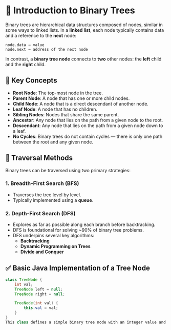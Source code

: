 # 📘 Introduction to Binary Trees

Binary trees are hierarchical data structures composed of nodes, similar in some ways to linked lists. In a **linked list**, each node typically contains data and a reference to the **next** node:

```text
node.data → value
node.next → address of the next node
```

In contrast, a **binary tree node** connects to **two** other nodes: the **left** child and the **right** child.

## 🔑 Key Concepts

- **Root Node**: The top-most node in the tree.
- **Parent Node**: A node that has one or more child nodes.
- **Child Node**: A node that is a direct descendant of another node.
- **Leaf Node**: A node that has no children.
- **Sibling Nodes**: Nodes that share the same parent.
- **Ancestor**: Any node that lies on the path from a given node to the root.
- **Descendant**: Any node that lies on the path from a given node down to a leaf.
- **No Cycles**: Binary trees do not contain cycles — there is only one path between the root and any given node.

## 🔄 Traversal Methods

Binary trees can be traversed using two primary strategies:

### 1. Breadth-First Search (BFS)

- Traverses the tree level by level.
- Typically implemented using a **queue**.

### 2. Depth-First Search (DFS)

- Explores as far as possible along each branch before backtracking.
- DFS is foundational for solving ~90% of binary tree problems.
- DFS underpins several key algorithms:
  - **Backtracking**
  - **Dynamic Programming on Trees**
  - **Divide and Conquer**

## ✅ Basic Java Implementation of a Tree Node

```java
class TreeNode {
    int val;
    TreeNode left = null;
    TreeNode right = null;

    TreeNode(int val) {
        this.val = val;
    }
}
This class defines a simple binary tree node with an integer value and references to its left and right children.

